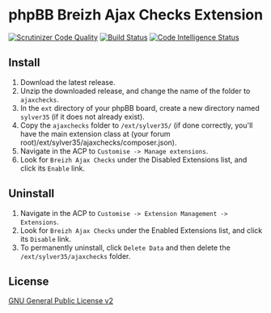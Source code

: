 # phpBB Breizh Ajax Checks Extension

[![Scrutinizer Code Quality](https://scrutinizer-ci.com/g/Sylver35/ajaxchecks/badges/quality-score.png?b=1.8.3)](https://scrutinizer-ci.com/g/Sylver35/ajaxchecks/?branch=1.8.3)
[![Build Status](https://scrutinizer-ci.com/g/Sylver35/ajaxchecks/badges/build.png?b=1.8.3)](https://scrutinizer-ci.com/g/Sylver35/ajaxchecks/build-status/1.8.3)
[![Code Intelligence Status](https://scrutinizer-ci.com/g/Sylver35/ajaxchecks/badges/code-intelligence.svg?b=1.8.3)](https://scrutinizer-ci.com/code-intelligence)

## Install

1. Download the latest release.
2. Unzip the downloaded release, and change the name of the folder to `ajaxchecks`.
3. In the `ext` directory of your phpBB board, create a new directory named `sylver35` (if it does not already exist).
4. Copy the `ajaxchecks` folder to `/ext/sylver35/` (if done correctly, you'll have the main extension class at (your forum root)/ext/sylver35/ajaxchecks/composer.json).
5. Navigate in the ACP to `Customise -> Manage extensions`.
6. Look for `Breizh Ajax Checks` under the Disabled Extensions list, and click its `Enable` link.

## Uninstall

1. Navigate in the ACP to `Customise -> Extension Management -> Extensions`.
2. Look for `Breizh Ajax Checks` under the Enabled Extensions list, and click its `Disable` link.
3. To permanently uninstall, click `Delete Data` and then delete the `/ext/sylver35/ajaxchecks` folder.

## License
[GNU General Public License v2](http://opensource.org/licenses/GPL-2.0)
